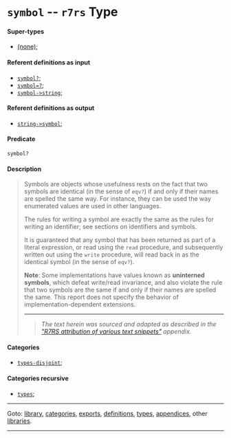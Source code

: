 

<a id='type__r7rs__symbol'></a>

# `symbol` -- `r7rs` Type


<a id='type__r7rs__symbol__super-types'></a>

#### Super-types

 * [(none)](../../r7rs/types/_index.md#toc__r7rs__types);


<a id='type__r7rs__symbol__referent-definitions-input'></a>

#### Referent definitions as input

 * [`symbol?`](../../r7rs/definitions/symbol_3f.md#definition__r7rs__symbol_3f);
 * [`symbol=?`](../../r7rs/definitions/symbol_3d_3f.md#definition__r7rs__symbol_3d_3f);
 * [`symbol->string`](../../r7rs/definitions/symbol-_3e_string.md#definition__r7rs__symbol-_3e_string);


<a id='type__r7rs__symbol__referent-definitions-output'></a>

#### Referent definitions as output

 * [`string->symbol`](../../r7rs/definitions/string-_3e_symbol.md#definition__r7rs__string-_3e_symbol);


<a id='type__r7rs__symbol__predicate'></a>

#### Predicate

````
symbol?
````


<a id='type__r7rs__symbol__description'></a>

#### Description

> Symbols are objects whose usefulness rests on the fact that two
> symbols are identical (in the sense of `eqv?`) if and only if their
> names are spelled the same way.  For instance, they can be used
> the way enumerated values are used in other languages.
> 
> The rules for writing a symbol are exactly the same as the rules for
> writing an identifier; see sections on identifiers
> and symbols.
> 
> It is guaranteed that any symbol that has been returned as part of
> a literal expression, or read using the `read` procedure, and
> subsequently written out using the `write` procedure, will read back
> in as the identical symbol (in the sense of `eqv?`).
> 
> **Note**:  Some implementations have values known as __uninterned symbols__,
> which defeat write/read invariance, and also violate the rule that two
> symbols are the same if and only if their names are spelled the same.
> This report does not specify the behavior of
> implementation-dependent extensions.
> 
> 
> ----
> > *The text herein was sourced and adapted as described in the ["R7RS attribution of various text snippets"](../../r7rs/appendices/attribution.md#appendix__r7rs__attribution) appendix.*


<a id='type__r7rs__symbol__categories'></a>

#### Categories

 * [`types-disjoint`](../../r7rs/categories/types-disjoint.md#category__r7rs__types-disjoint);


<a id='type__r7rs__symbol__categories-recursive'></a>

#### Categories recursive

 * [`types`](../../r7rs/categories/types.md#category__r7rs__types);

----

Goto: [library](../../r7rs/_index.md#library__r7rs), [categories](../../r7rs/categories/_index.md#toc__r7rs__categories), [exports](../../r7rs/exports/_index.md#toc__r7rs__exports), [definitions](../../r7rs/definitions/_index.md#toc__r7rs__definitions), [types](../../r7rs/types/_index.md#toc__r7rs__types), [appendices](../../r7rs/appendices/_index.md#toc__r7rs__appendices), other [libraries](../../_libraries.md#toc__libraries).

----

